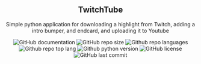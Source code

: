 <h2 align="center">TwitchTube</h2>
<p align="center">Simple python application for downloading a highlight from Twitch, adding a intro bumper, and endcard, and uploading it to Youtube</p>
<div align="center">
  
  ![GitHub documentation](https://img.shields.io/badge/documentation-yes-brightgreen.svg?style=flat-square)
  ![GitHub repo size](https://img.shields.io/github/repo-size/chrisjameschamp/TwitchTube?style=flat-square)
  ![Github repo languages](https://img.shields.io/github/languages/count/chrisjameschamp/TwitchTube?style=flat-square)
  ![Github repo top lang](https://img.shields.io/github/languages/top/chrisjameschamp/TwitchTube?style=flat-square)
  ![Github python version](https://img.shields.io/github/pipenv/locked/python-version/chrisjameschamp/TwitchTube?style=flat-square)
  ![GitHub license](https://img.shields.io/badge/License-MIT-yellow.svg?style=flat-square)
  ![GitHub last commit](https://img.shields.io/github/last-commit/chrisjameschamp/TwitchTube?style=flat-square)

</div>
